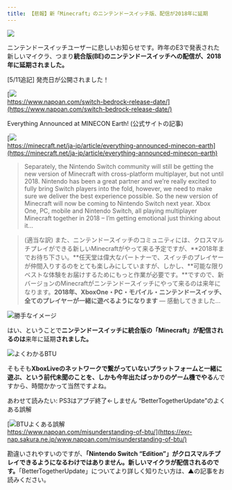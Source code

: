 ```yaml
---
title: 【悲報】新「Minecraft」のニンテンドースイッチ版、配信が2018年に延期
---
```


![](https://cdn-ak.f.st-hatena.com/images/fotolife/s/sasigume/20210208/20210208103158.png)

ニンテンドースイッチユーザーに悲しいお知らせです。昨年のE3で発表された新しいマイクラ、つまり**統合版(BE)のニンテンドースイッチへの配信が、2018年に延期されました。**

\[5/11追記\] 発売日が公開されました！

[![](https://cdn-ak.f.st-hatena.com/images/fotolife/s/sasigume/20210208/20210208091336.png)  
https://www.napoan.com/switch-bedrock-release-date/](https://www.napoan.com/switch-bedrock-release-date/)

Everything Announced at MINECON Earth! (公式サイトの記事)

[![](https://cdn-ak.f.st-hatena.com/images/fotolife/s/sasigume/20210208/20210208114515.png)  
https://minecraft.net/ja-jp/article/everything-announced-minecon-earth](https://minecraft.net/ja-jp/article/everything-announced-minecon-earth)

> Separately, the Nintendo Switch community will still be getting the new version of Minecraft with cross-platform multiplayer, but not until 2018. Nintendo has been a great partner and we’re really excited to fully bring Switch players into the fold, however, we need to make sure we deliver the best experience possible. So the new version of Minecraft will now be coming to Nintendo Switch next year. Xbox One, PC, mobile and Nintendo Switch, all playing multiplayer Minecraft together in 2018 – I’m getting emotional just thinking about it…

> (適当な訳) また、ニンテンドースイッチのコミュニティには、クロスマルチプレイができる新しいMinecraftがやって来る予定ですが、**2018年までお待ち下さい。**任天堂は偉大なパートナーで、スイッチのプレイヤーが仲間入りするのをとても楽しみにしていますが、しかし、**可能な限りベストな体験をお届けするためにもっと作業が必要です。**ですので、新バージョンのMinecraftがニンテンドースイッチにやって来るのは来年になります。**2018年、XboxOne・PC・モバイル・ニンテンドースイッチ、全てのプレイヤーが一緒に遊べるようになります** ― 感動してきました…

![勝手なイメージ](https://cdn-ak.f.st-hatena.com/images/fotolife/s/sasigume/20210208/20210208121334.png)

はい、ということで**ニンテンドースイッチに統合版の「Minecraft」が配信されるのは**来年に延期**されました。**

![よくわかるBTU](https://cdn-ak.f.st-hatena.com/images/fotolife/s/sasigume/20210208/20210208091112.png)

そもそも**XboxLiveのネットワークで繋がっていないプラットフォームと一緒に遊ぶ、という前代未聞のことを、しかも今年出たばっかりのゲーム機でやる**んですから、時間かかって当然ですよね。

あわせて読みたい: PS3はアプデ終了←しません “BetterTogetherUpdate”のよくある誤解

[![BTUよくある誤解](https://cdn-ak.f.st-hatena.com/images/fotolife/s/sasigume/20210208/20210208122155.png)  
https://www.napoan.com/misunderstanding-of-btu/](https://exr-nap.sakura.ne.jp/www.napoan.com/misunderstanding-of-btu/)

勘違いされやすいのですが、**「Nintendo Switch “Edition”」がクロスマルチプレイできるようになるわけではありません。新しいマイクラが配信されるのです。**「BetterTogetherUpdate」についてより詳しく知りたい方は、▲の記事をお読みください。
